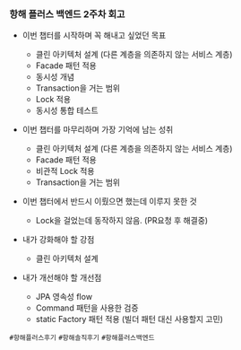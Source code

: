 ### 항해 플러스 백엔드 2주차 회고

* 이번 챕터를 시작하며 꼭 해내고 싶었던 목표
  * 클린 아키텍처 설계 (다른 계층을 의존하지 않는 서비스 계층)
  * Facade 패턴 적용
  * 동시성 개념
  * Transaction을 거는 범위
  * Lock 적용
  * 동시성 통합 테스트
    
* 이번 챕터를 마무리하며 가장 기억에 남는 성취
  * 클린 아키텍처 설계 (다른 계층을 의존하지 않는 서비스 계층)
  * Facade 패턴 적용
  * 비관적 Lock 적용
  * Transaction을 거는 범위
    
* 이번 챕터에서 반드시 이뤘으면 했는데 이루지 못한 것
  * Lock을 걸었는데 동작하지 않음. (PR요청 후 해결중)
    
* 내가 강화해야 할 강점
  * 클린 아키텍처 설계
    
* 내가 개선해야 할 개선점
  * JPA 영속성 flow
  * Command 패턴을 사용한 검증
  * static Factory 패턴 적용 (빌더 패턴 대신 사용할지 고민)

`#항해플러스후기` `#항해솔직후기` `#항해플러스백엔드`
